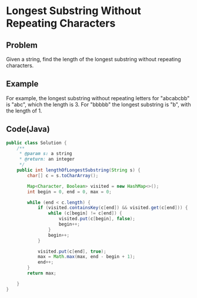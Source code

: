 Longest Substring Without Repeating Characters
===

## Problem

Given a string, find the length of the longest substring without repeating characters. 


## Example

For example, the longest substring without repeating letters for "abcabcbb" is "abc", which the length is 3. 
For "bbbbb" the longest substring is "b", with the length of 1.

Code(Java)
----------

```java
public class Solution {
    /**
     * @param s: a string
     * @return: an integer
     */
    public int lengthOfLongestSubstring(String s) {
        char[] c = s.toCharArray();

        Map<Character, Boolean> visited = new HashMap<>();
        int begin = 0, end = 0, max = 0;

        while (end < c.length) {
            if (visited.containsKey(c[end]) && visited.get(c[end])) {
                while (c[begin] != c[end]) {
                    visited.put(c[begin], false);
                    begin++;
                }
                begin++;
            }

            visited.put(c[end], true);
            max = Math.max(max, end - begin + 1);
            end++;
        }
        return max;

    }
}
```